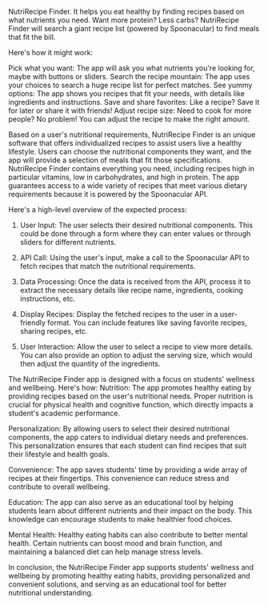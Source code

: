 NutriRecipe Finder. It helps you eat healthy by finding recipes based on what nutrients you need. Want more protein? Less carbs? NutriRecipe Finder will search a giant recipe list (powered by Spoonacular) to find meals that fit the bill.

Here's how it might work:

Pick what you want: The app will ask you what nutrients you're looking for, maybe with buttons or sliders.
Search the recipe mountain: The app uses your choices to search a huge recipe list for perfect matches.
See yummy options: The app shows you recipes that fit your needs, with details like ingredients and instructions.
Save and share favorites: Like a recipe? Save it for later or share it with friends!
Adjust recipe size: Need to cook for more people? No problem! You can adjust the recipe to make the right amount.

Based on a user's nutritional requirements, NutriRecipe Finder is an unique software that offers individualized recipes to assist users live a healthy lifestyle.
Users can choose the nutritional components they want, and the app will provide a selection of meals that fit those specifications.
NutriRecipe Finder contains everything you need, including recipes high in particular vitamins, low in carbohydrates, and high in protein. 
The app guarantees access to a wide variety of recipes that meet various dietary requirements because it is powered by the Spoonacular API. 

Here's a high-level overview of the expected process:

1. User Input: The user selects their desired nutritional components. This could be done through a form where they can enter values or through sliders for different nutrients.

2. API Call: Using the user's input, make a call to the Spoonacular API to fetch recipes that match the nutritional requirements.

3. Data Processing: Once the data is received from the API, process it to extract the necessary details like recipe name, ingredients, cooking instructions, etc.

4. Display Recipes: Display the fetched recipes to the user in a user-friendly format. You can include features like saving favorite recipes, sharing recipes, etc.

5. User Interaction: Allow the user to select a recipe to view more details. You can also provide an option to adjust the serving size, which would then adjust the quantity of the ingredients.

The NutriRecipe Finder app is designed with a focus on students' wellness and wellbeing. Here's how:
Nutrition: The app promotes healthy eating by providing recipes based on the user's nutritional needs. Proper nutrition is crucial for physical health and cognitive function, which directly impacts a student's academic performance.

Personalization: By allowing users to select their desired nutritional components, the app caters to individual dietary needs and preferences. This personalization ensures that each student can find recipes that suit their lifestyle and health goals.

Convenience: The app saves students' time by providing a wide array of recipes at their fingertips. This convenience can reduce stress and contribute to overall wellbeing.

Education: The app can also serve as an educational tool by helping students learn about different nutrients and their impact on the body. This knowledge can encourage students to make healthier food choices.

Mental Health: Healthy eating habits can also contribute to better mental health. Certain nutrients can boost mood and brain function, and maintaining a balanced diet can help manage stress levels.

In conclusion, the NutriRecipe Finder app supports students' wellness and wellbeing by promoting healthy eating habits, providing personalized and convenient solutions, and serving as an educational tool for better nutritional understanding. 
